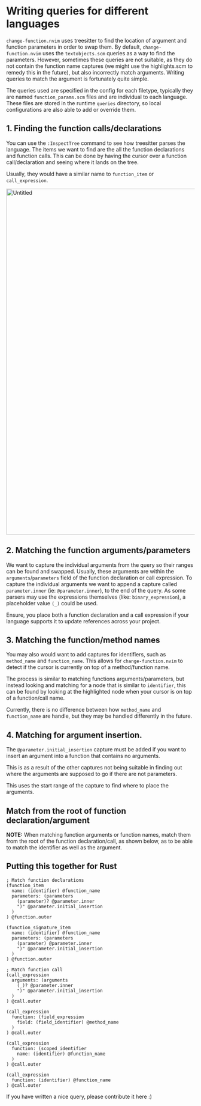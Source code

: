# Writing queries for different languages

`change-function.nvim` uses treesitter to find the location of argument and
function parameters in order to swap them. By default, `change-function.nvim`
uses the `textobjects.scm` queries as a way to find the parameters. However,
sometimes these queries are not suitable, as they do not contain the function
name captures (we might use the highlights.scm to remedy this in the future),
but also incorrectly match arguments. Writing queries to match the argument is
fortunately quite simple.

The queries used are specified in the config for each filetype, typically they
are named `function_params.scm` files and are individual to each language. These
files are stored in the runtime `queries` directory, so local configurations are
also able to add or override them.

## 1. Finding the function calls/declarations

You can use the `:InspectTree` command to see how treesitter parses the
language. The items we want to find are the all the function declarations and
function calls. This can be done by having the cursor over a function
call/declaration and seeing where it lands on the tree.

Usually, they would have a similar name to `function_item` or `call_expression`.

<img width="921" alt="Untitled" src="https://github.com/user-attachments/assets/5dcf0e73-64d7-41f9-99ea-a5d21f6d2559">

## 2. Matching the function arguments/parameters

We want to capture the individual arguments from the query so their ranges can
be found and swapped. Usually, these arguments are within the
`arguments`/`parameters` field of the function declaration or call expression.
To capture the individual arguments we want to append a capture called
`parameter.inner` (ie: `@parameter.inner`), to the end of the query. As some
parsers may use the expressions themselves (like: `binary_expression`), a
placeholder value `(_)` could be used.

Ensure, you place both a function declaration and a call expression if your
language supports it to update references across your project.

## 3. Matching the function/method names

You may also would want to add captures for identifiers, such as `method_name`
and `function_name`. This allows for `change-function.nvim` to detect if the
cursor is currently on top of a method/function name.


The process is similar to matching functions arguments/parameters, but instead
looking and matching for a node that is similar to `identifier`, this can be
found by looking at the highlighted node when your cursor is on top of a
function/call name.


Currently, there is no difference between how `method_name` and `function_name`
are handle, but they may be handled differently in the future.

## 4. Matching for argument insertion.

The `@parameter.initial_insertion` capture must be added if you want to insert
an argument into a function that contains no arguments.

This is as a result of the other captures not being suitable in finding out
where the arguments are supposed to go if there are not parameters.

This uses the start range of the capture to find where to place the arguments.

## Match from the root of function declaration/argument
**NOTE:** When matching function arguments or function names, match them from
the root of the function declaration/call, as shown below, as to be able to 
match the identifier as well as the argument.

## Putting this together for Rust
```query
; Match function declarations
(function_item
  name: (identifier) @function_name
  parameters: (parameters
    (parameter)? @parameter.inner
    ")" @parameter.initial_insertion
  )
) @function.outer

(function_signature_item
  name: (identifier) @function_name
  parameters: (parameters
    (parameter) @parameter.inner
    ")" @parameter.initial_insertion
  )
) @function.outer

; Match function call
(call_expression
  arguments: (arguments
    (_)? @parameter.inner
    ")" @parameter.initial_insertion
  )
) @call.outer

(call_expression
  function: (field_expression
    field: (field_identifier) @method_name
  )
) @call.outer

(call_expression
  function: (scoped_identifier
    name: (identifier) @function_name
  )
) @call.outer

(call_expression
  function: (identifier) @function_name
) @call.outer
```

If you have written a nice query, please contribute it here :)

